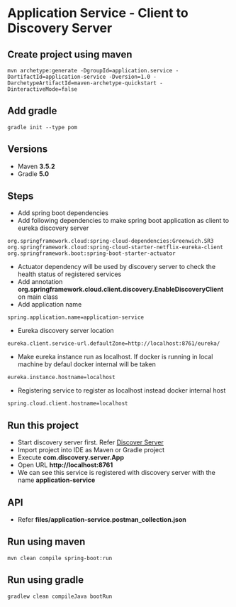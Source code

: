 # Application Service - Client to Discovery Server

## Create project using maven
```
mvn archetype:generate -DgroupId=application.service -DartifactId=application-service -Dversion=1.0 -DarchetypeArtifactId=maven-archetype-quickstart -DinteractiveMode=false
```

## Add gradle
```
gradle init --type pom
```

## Versions
* Maven **3.5.2**
* Gradle **5.0**

## Steps
* Add spring boot dependencies
* Add following dependencies to make spring boot application as client to eureka discovery server
```
org.springframework.cloud:spring-cloud-dependencies:Greenwich.SR3
org.springframework.cloud:spring-cloud-starter-netflix-eureka-client
org.springframework.boot:spring-boot-starter-actuator
```
* Actuator dependency will be used by discovery server to check the health status of registered services
* Add annotation **org.springframework.cloud.client.discovery.EnableDiscoveryClient** on main class
* Add application name
```
spring.application.name=application-service
```
* Eureka discovery server location
```
eureka.client.service-url.defaultZone=http://localhost:8761/eureka/
```
* Make eureka instance run as localhost. If docker is running in local machine by defaul docker internal will be taken
```
eureka.instance.hostname=localhost
```
* Registering service to register as localhost instead docker internal host
```
spring.cloud.client.hostname=localhost
```

## Run this project
* Start discovery server first. Refer [Discover Server](../eureka-discovery-server)
* Import project into IDE as Maven or Gradle project
* Execute **com.discovery.server.App**
* Open URL **http://localhost:8761**
* We can see this service is registered with discovery server with the name **application-service**

## API
* Refer **files/application-service.postman_collection.json**

## Run using maven
```
mvn clean compile spring-boot:run
```

## Run using gradle
```
gradlew clean compileJava bootRun
```